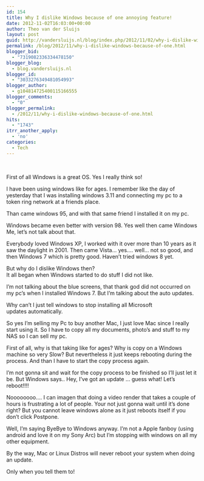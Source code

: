 ```yaml
---
id: 154
title: Why I dislike Windows because of one annoying feature!
date: 2012-11-02T16:03:00+00:00
author: Theo van der Sluijs
layout: post
guid: http://vandersluijs.nl/blog/index.php/2012/11/02/why-i-dislike-windows-because-of-one/
permalink: /blog/2012/11/why-i-dislike-windows-because-of-one.html
blogger_bid:
  - "7319082336334478150"
blogger_blog:
  - blog.vandersluijs.nl
blogger_id:
  - "3033276349481054993"
blogger_author:
  - g104814725400115166555
blogger_comments:
  - "0"
blogger_permalink:
  - /2012/11/why-i-dislike-windows-because-of-one.html
hits:
  - "1743"
itrr_another_apply:
  - 'no'
categories:
  - Tech
---
```

<div>
   
</div>

First of all Windows is a great OS. Yes I really think so!

I have been using windows like for ages. I remember like the day of yesterday that I was installing windows 3.11 and connecting my pc to a token ring network at a friends place.

Than came windows 95, and with that same friend I installed it on my pc.

Windows became even better with version 98. Yes well then came Windows Me, let&#8217;s not talk about that.

Everybody loved Windows XP, I worked with it over more than 10 years as it saw the daylight in 2001. Then came Vista&#8230; yes&#8230;. well&#8230; not so good, and then Windows 7 which is pretty good. Haven&#8217;t tried windows 8 yet.

But why do I dislike Windows then?  
<a name="more"></a>It all began when Windows started to do stuff I did not like.

I&#8217;m not talking about the blue screens, that thank god did not occurred on my pc&#8217;s when I installed Windows 7. But I&#8217;m talking about the auto updates.

Why can&#8217;t I just tell windows to stop installing all Microsoft updates automatically.

So yes I&#8217;m selling my Pc to buy another Mac, I just love Mac since I really start using it. So I have to copy all my documents, photo&#8217;s and stuff to my NAS so I can sell my pc.

First of all, why is that taking like for ages? Why is copy on a Windows machine so very Slow? But nevertheless it just keeps rebooting during the process. And than I have to start the copy process again.

I&#8217;m not gonna sit and wait for the copy process to be finished so I&#8217;ll just let it be. But Windows says.. Hey, I&#8217;ve got an update &#8230; guess what! Let&#8217;s reboot!!!!

Noooooooo&#8230;. I can imagen that doing a video render that takes a couple of hours is frustrating a lot of people. Your not just gonna wait until it&#8217;s done right? But you cannot leave windows alone as it just reboots itself if you don&#8217;t click Postpone.

Well, I&#8217;m saying ByeBye to Windows anyway. I&#8217;m not a Apple fanboy (using android and love it on my Sony Arc) but I&#8217;m stopping with windows on all my other equipment.

By the way, Mac or Linux Distros will never reboot your system when doing an update.

Only when you tell them to!